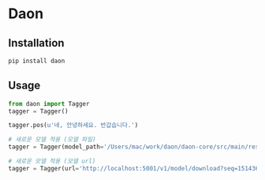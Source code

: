 # Daon

## Installation

```python
pip install daon
```

## Usage

```python
from daon import Tagger
tagger = Tagger()

tagger.pos(u'네, 안녕하세요. 반갑습니다.')

# 새로운 모델 적용 (모델 파일)
tagger = Tagger(model_path='/Users/mac/work/daon/daon-core/src/main/resources/daon/core/reader/model.dat')

# 새로운 모델 적용 (모델 url)
tagger = Tagger(url='http://localhost:5001/v1/model/download?seq=1514366867073')
```

